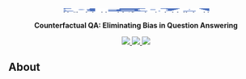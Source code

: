 <br />
<p align="center">
  <img src="img/cfqa_logo.png" alt="logo" width="290" height="8">

  <p align="center">
  <strong>Counterfactual QA: Eliminating Bias in Question Answering</strong>
  </p>
</p>

<p align="center">
  <a href="">
    <img src="https://img.shields.io/badge/Paper-%F0%9F%93%83-blue">
  </a>
  <a href="">
    <img src="https://img.shields.io/badge/Slide-%F0%9F%8E%AC-green">
  </a>
  <a href="">
    <img src="https://img.shields.io/badge/%E4%B8%AD%E8%AF%91%E7%89%88-%F0%9F%90%BC-red">
  </a>
</p>

## About
